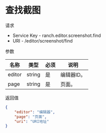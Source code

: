 # 查找截图

请求
- Service Key - ranch.editor.screenshot.find
- URI - /editor/screenshot/find

参数

|名称|类型|必须|说明|
|---|---|---|---|
|editor|string|是|编辑器ID。|
|page|string|是|页面。|

返回值
```json
{
    "editor": "编辑器",
    "page": "页面",
    "uri": "URI地址"
}
```
